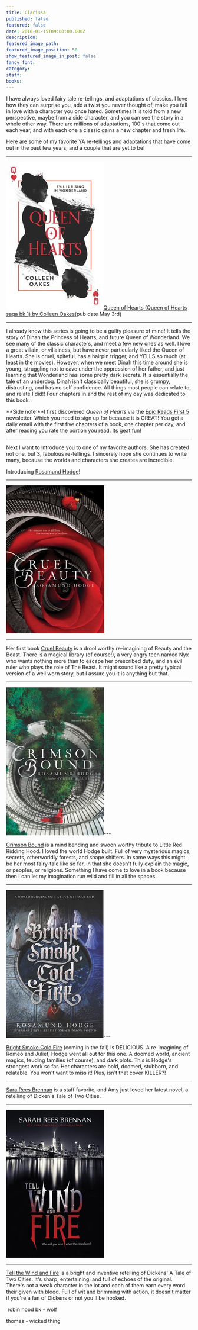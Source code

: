 ```yaml
---
title: Clarissa
published: false
featured: false
date: 2016-01-15T09:00:00.000Z
description:
featured_image_path:
featured_image_position: 50
show_featured_image_in_post: false
fancy_font:
category:
staff:
books:
---
```



I have always loved fairy tale re-tellings, and adaptations of classics. I love how they can surprise you, add a twist you never thought of, make you fall in love with a character you once hated. Sometimes it is told from a new perspective, maybe from a side character, and you can see the story in a whole other way. There are millions of adaptations, 100's that come out each year, and with each one a classic gains a new chapter and fresh life.

Here are some of my favorite YA re-tellings and adaptations that have come out in the past few years, and a couple that are yet to be!

---

![](/uploads/versions/queen-of-hearts---x----264-400x---.jpg)[Queen of Hearts (Queen of Hearts saga bk 1) by Colleen Oakes](http://www.brooklinebooksmith-shop.com/book/9780062409720)(pub date May 3rd)

---

I already know this series is going to be a guilty pleasure of mine! It tells the story of Dinah the Princess of Hearts, and future Queen of Wonderland. We see many of the classic characters, and meet a few new ones as well. I love a great villain, or villainess, but have never particularly liked the Queen of Hearts. She is cruel, spiteful, has a hairpin trigger, and YELLS so much (at least in the movies). However, when we meet Dinah this time around she is young, struggling not to cave under the oppression of her father, and just learning that Wonderland has some pretty dark secrets. It is essentially the tale of an underdog. Dinah isn't classically beautiful, she is grumpy, distrusting, and has no self confidence. All things most people can relate to, and relate I did!! Four chapters in and the rest of my day was dedicated to this book.

**Side note:**I first discovered *Queen of Hearts* via the [Epic Reads First 5](http://www.epicreads.com/first5/) newsletter. Which you need to sign up for because it is GREAT! You get a daily email with the first five chapters of a book, one chapter per day, and after reading you rate the portion you read. Its geat fun!

---

Next I want to introduce you to one of my favorite authors. She has created not one, but 3, fabulous re-tellings. I sincerely hope she continues to write many, because the worlds and characters she creates are incredible.

Introducing [Rosamund Hodge](http://www.rosamundhodge.net/)!

---

![](/uploads/versions/9780062224743---x----266-400x---.jpg)

---

Her first book [Cruel Beauty](http://www.brooklinebooksmith-shop.com/book/9780062224743) is a drool worthy re-imagining of Beauty and the Beast. There is a magical library (of course!), a very angry teen named Nyx who wants nothing more than to escape her prescribed duty, and an evil ruler who plays the role of The Beast. It might sound like a pretty typical version of a well worn story, but I assure you it is anything but that.

---

![](/uploads/versions/crimsonbound---x----265-400x---.jpg)---

[Crimson Bound](http://www.brooklinebooksmith-shop.com/book/9780062224767) is a mind bending and swoon worthy tribute to Little Red Ridding Hood. I loved the world Hodge built. Full of very mysterious magics, secrets, otherworldly forests, and shape shifters. In some ways this might be her most fairy-tale like so far, in that she doesn't fully explain the magic, or peoples, or religions. Something I have come to love in a book because then I can let my imagination run wild and fill in all the spaces.

---

![](/uploads/versions/brightsmokecoldfire---x----264-400x---.jpg)---

[Bright Smoke C](http://www.brooklinebooksmith-shop.com/book/9780062369413)[old Fire](http://www.brooklinebooksmith-shop.com/search/site/bright%2520smoke%2520cold%2520fire)&nbsp;(coming in the fall) is DELICIOUS. A re-imagining of Romeo and Juliet, Hodge went all out for this one. A doomed world, ancient magics, feuding families (of course), and dark plots. This is Hodge's strongest work so far. Her characters are bold, doomed, stubborn, and relatable. You won't want to miss it! Plus, isn't that cover KILLER?!

---

[Sara Rees Brennan](http://www.brooklinebooksmith-shop.com/search/author/%22Brennan%2C%20Sarah%20Rees%22) is a staff favorite, and Amy just loved her latest novel, a retelling of Dicken's Tale of Two Cities.

---

![](/uploads/versions/tellthewindandfire---x----265-400x---.jpg)

---

[Tell the Wind and Fire](http://www.brooklinebooksmith-shop.com/book/9780544318175) is a bright and inventive retelling of Dickens' A Tale of Two Cities. It's sharp, entertaining, and full of echoes of the original. There's not a weak character in the lot and each of them earn every word their given with blood. Full of wit and brimming with action, it doesn't matter if you're a fan of Dickens or not you'll be hooked.

&nbsp;robin hood bk - wolf

thomas - wicked thing